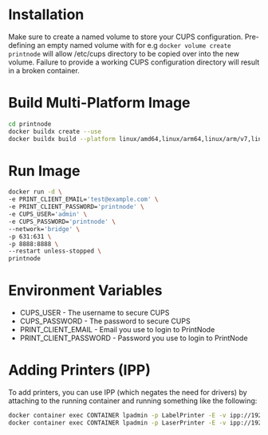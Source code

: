 
# Installation

Make sure to create a named volume to store your CUPS configuration. Pre-defining an empty named volume with for e.g `docker volume create printnode` will allow /etc/cups directory to be copied over into the new volume. Failure to provide a working CUPS configuration directory will result in a broken container.

# Build Multi-Platform Image

```bash
cd printnode
docker buildx create --use
docker buildx build --platform linux/amd64,linux/arm64,linux/arm/v7,linux/arm/v6 -t scottie1010/printnode:0.0.2 -t scottie1010/printnode:latest .
```

# Run Image

```bash
docker run -d \
-e PRINT_CLIENT_EMAIL='test@example.com' \
-e PRINT_CLIENT_PASSWORD='printnode' \
-e CUPS_USER='admin' \
-e CUPS_PASSWORD='printnode' \
--network='bridge' \
-p 631:631 \
-p 8888:8888 \
--restart unless-stopped \
printnode
```

# Environment Variables

- CUPS_USER - The username to secure CUPS
- CUPS_PASSWORD - The password to secure CUPS
- PRINT_CLIENT_EMAIL - Email you use to login to PrintNode
- PRINT_CLIENT_PASSWORD - Password you use to login to PrintNode

# Adding Printers (IPP)

To add printers, you can use IPP (which negates the need for drivers) by attaching to the running container and running something like the following:

```bash
docker container exec CONTAINER lpadmin -p LabelPrinter -E -v ipp://192.168.86.44/ipp -m everywhere
docker container exec CONTAINER lpadmin -p LaserPrinter -E -v ipp://192.168.86.54/ipp -m everywhere
```
